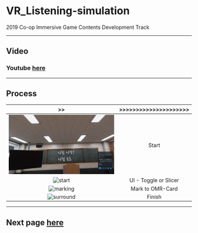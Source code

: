 # VR_Listening-simulation

2019 Co-op Immersive Game Contents Development Track

---

## Video

### Youtube [here](https://youtu.be/Hgt2C2JZ7UM "Video")

---

## Process

|                     >>                      | >>>>>>>>>>>>>>>>>>>>> |
| :-----------------------------------------: | :-------------------: |
|    ![title](./upload/title.jpg?raw=true)    |         Start         |
|    ![start](./upload/start.gif?raw=true)    | UI - Toggle or Slicer |
|  ![marking](./upload/marking.gif?raw=true)  |   Mark to OMR-Card    |
| ![surround](./upload/surround.gif?raw=true) |        Finish         |

---

## Next page [here](https://github.com/ryulurala/VR_Listening-simulation/blob/master/Process.md)
